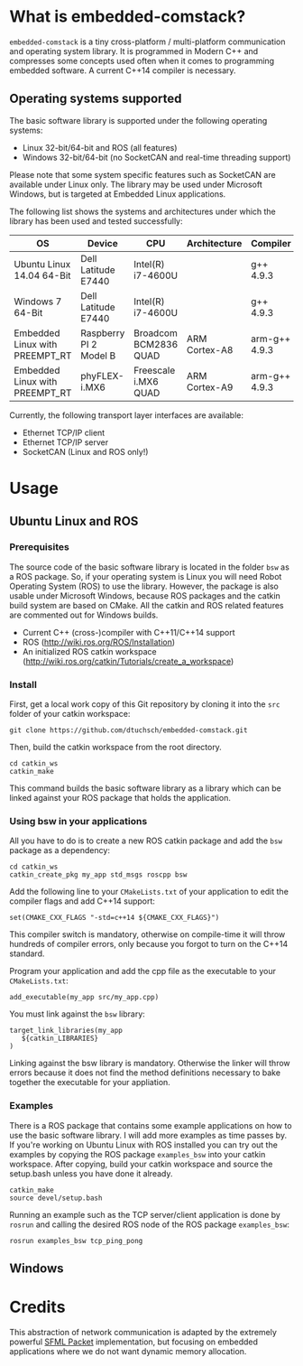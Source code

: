 # What is embedded-comstack?
`embedded-comstack` is a tiny cross-platform / multi-platform communication and operating system library. It is programmed in Modern C++ and compresses some concepts used often when it comes to programming embedded software. A current C++14 compiler is necessary.

## Operating systems supported

The basic software library is supported under the following operating systems:

* Linux 32-bit/64-bit and ROS (all features)
* Windows 32-bit/64-bit (no SocketCAN and real-time threading support)

Please note that some system specific features such as SocketCAN are available under Linux only. The library may be used under Microsoft Windows, but is targeted at Embedded Linux applications.

The following list shows the systems and architectures under which the library has been used and tested successfully:

OS | Device | CPU | Architecture | Compiler
---|--------|-----------|--------------|----------
Ubuntu Linux 14.04 64-Bit | Dell Latitude E7440 | Intel(R) i7-4600U | | g++ 4.9.3
Windows 7 64-Bit | Dell Latitude E7440 | Intel(R) i7-4600U | | g++ 4.9.3
Embedded Linux with PREEMPT_RT | Raspberry PI 2 Model B | Broadcom BCM2836 QUAD | ARM Cortex-A8 | arm-g++ 4.9.3
Embedded Linux with PREEMPT_RT | phyFLEX-i.MX6 | Freescale i.MX6 QUAD | ARM Cortex-A9 | arm-g++ 4.9.3

Currently, the following transport layer interfaces are available:

* Ethernet TCP/IP client
* Ethernet TCP/IP server
* SocketCAN (Linux and ROS only!)

# Usage

## Ubuntu Linux and ROS

### Prerequisites

The source code of the basic software library is located in the folder `bsw` as a ROS package. So, if your operating system is Linux you will need Robot Operating System (ROS) to use the library. However, the package is also usable under Microsoft Windows, because ROS packages and the catkin build system are based on CMake. All the catkin and ROS related features are commented out for Windows builds.

* Current C++ (cross-)compiler with C++11/C++14 support
* ROS (http://wiki.ros.org/ROS/Installation)
* An initialized ROS catkin workspace (http://wiki.ros.org/catkin/Tutorials/create_a_workspace)

### Install

First, get a local work copy of this Git repository by cloning it into the `src` folder of your catkin workspace:

```shell
git clone https://github.com/dtuchsch/embedded-comstack.git
```

Then, build the catkin workspace from the root directory.

```
cd catkin_ws
catkin_make
```

This command builds the basic software library as a library which can be linked against your ROS package that holds the application.

### Using bsw in your applications

All you have to do is to create a new ROS catkin package and add the `bsw` package as a dependency:

```shell
cd catkin_ws
catkin_create_pkg my_app std_msgs roscpp bsw
```

Add the following line to your `CMakeLists.txt` of your application to edit the compiler flags and add C++14 support:

```
set(CMAKE_CXX_FLAGS "-std=c++14 ${CMAKE_CXX_FLAGS}")
```

This compiler switch is mandatory, otherwise on compile-time it will throw hundreds of compiler errors, only because you forgot to turn on the C++14 standard.

Program your application and add the cpp file as the executable to your `CMakeLists.txt`:

```
add_executable(my_app src/my_app.cpp)
```

You must link against the `bsw` library:

```
target_link_libraries(my_app
   ${catkin_LIBRARIES}
)
```

Linking against the bsw library is mandatory. Otherwise the linker will throw errors because it does not find the method definitions necessary to bake together the executable for your appliation.

### Examples

There is a ROS package that contains some example applications on how to use the basic software library. I will add more examples as time passes by. If you're working on Ubuntu Linux with ROS installed you can try out the examples by copying the ROS package `examples_bsw` into your catkin workspace. After copying, build your catkin workspace and source the setup.bash unless you have done it already.

```
catkin_make
source devel/setup.bash
```

Running an example such as the TCP server/client application is done by `rosrun` and calling the desired ROS node of the ROS package `examples_bsw`:

```shell
rosrun examples_bsw tcp_ping_pong
```

## Windows

# Credits
This abstraction of network communication is adapted by the extremely powerful [SFML Packet](http://www.sfml-dev.org/tutorials/2.3/network-packet.php#problems-that-need-to-be-solved) implementation, but focusing on embedded applications where we do not want dynamic memory allocation.
